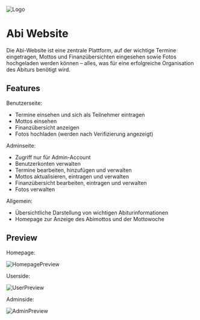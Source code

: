 
![Logo](https://github.com/simonrosebrock/abi-website/blob/main/public/logo.png)


# Abi Website

Die Abi-Website ist eine zentrale Plattform, auf der wichtige Termine eingetragen, Mottos und Finanzübersichten eingesehen sowie Fotos hochgeladen werden können – alles, was für eine erfolgreiche Organisation des Abiturs benötigt wird.


## Features


Benutzerseite:
- Termine einsehen und sich als Teilnehmer eintragen
- Mottos einsehen
- Finanzübersicht anzeigen
- Fotos hochladen (werden nach Verifizierung angezeigt)

Adminseite:
- Zugriff nur für Admin-Account
- Benutzerkonten verwalten
- Termine bearbeiten, hinzufügen und verwalten
- Mottos aktualisieren, eintragen und verwalten
- Finanzübersicht bearbeiten, eintragen und verwalten
- Fotos verwalten

Allgemein:
- Übersichtliche Darstellung von wichtigen Abiturinformationen
- Homepage zur Anzeige des Abimottos und der Mottowoche

## Preview

Homepage:

![HomepagePreview](https://github.com/simonrosebrock/abi-website/blob/main/public/HomepagePreview.png)

Userside:

![UserPreview](https://github.com/simonrosebrock/abi-website/blob/main/public/UserPreview.png)

Adminside:

![AdminPreview](https://github.com/simonrosebrock/abi-website/blob/main/public/AdminPreview.png)